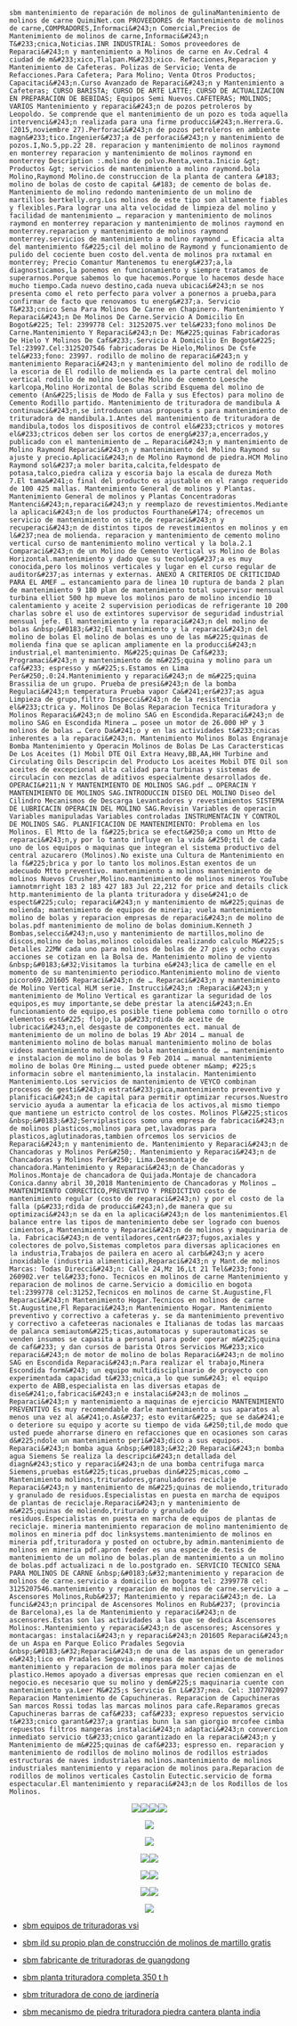 
```
sbm mantenimiento de reparación de molinos de gulinaMantenimiento de molinos de carne QuimiNet.com PROVEEDORES de Mantenimiento de molinos de carne,COMPRADORES,Informaci&#243;n Comercial,Precios de Mantenimiento de molinos de carne,Informaci&#243;n T&#233;cnica,Noticias.INR INDUSTRIAL: Somos proveedores de Reparaci&#243;n y mantenimiento a Molinos de carne en Av.Cedral 4 ciudad de m&#233;xico,Tlalpan.M&#233;xico. Refacciones,Reparacion y Mantenimiento de Cafeteras. Polizas de Servicio; Venta de Refacciones.Para Cafetera; Para Molino; Venta Otros Productos; Capacitaci&#243;n.Curso Avanzado de Reparaci&#243;n y Mantenimiento a Cafeteras; CURSO BARISTA; CURSO DE ARTE LATTE; CURSO DE ACTUALIZACION EN PREPARACION DE BEBIDAS; Equipos Semi Nuevos.CAFETERAS; MOLINOS; VARIOS Mantenimiento y reparaci&#243;n de pozos petroleros by Leopoldo. Se comprende que el mantenimiento de un pozo es toda aquella intervenci&#243;n realizada para una firme producci&#243;n.Herrera.G.(2015,noviembre 27).Perforaci&#243;n de pozos petroleros en ambiente magn&#233;tico.Ingenier&#237;a de perforaci&#243;n y mantenimiento de pozos.I,No.5,pp.22 28. reparacion y mantenimiento de molinos raymond en monterrey reparacion y mantenimiento de molinos raymond en monterrey Description :.molino de polvo.Renta,venta.Inicio &gt; Productos &gt; servicios de mantenimiento a molino raymond.bola Molino,Raymond Molino.de construccion de la planta de cantera &#183; molino de bolas de costo de capital &#183; de cemento de bolas de. Mantenimiento de molino redondo mantenimiento de un molino de martillos bertkelly.org.Los molinos de este tipo son altamente fiables y flexibles.Para lograr una alta velocidad de limpieza del molino y facilidad de mantenimiento … reparacion y mantenimiento de molinos raymond en monterrey reparacion y mantenimiento de molinos raymond en monterrey.reparacion y mantenimiento de molinos raymond monterrey.servicios de mantenimiento a molino raymond … Eficacia alta del mantenimiento f&#225;cil del molino de Raymond y funcionamiento de pulido del cociente buen costo del.venta de molinos pra nxtamal en monterrey; Precio Comantur Mantenemos tu energ&#237;a,la diagnosticamos,la ponemos en funcionamiento y siempre tratamos de superarnos.Porque sabemos lo que hacemos.Porque lo hacemos desde hace mucho tiempo.Cada nuevo destino,cada nueva ubicaci&#243;n se nos presenta como el reto perfecto para volver a ponernos a prueba,para confirmar de facto que renovamos tu energ&#237;a. Servicio T&#233;cnico Sena Para Molinos De Carne en Chapinero. Mantenimiento Y Reparaci&#243;n De Molinos De Carne.Servicio A Domicilio En Bogot&#225; Tel: 2399778 Cel: 31252075.ver tel&#233;fono molinos De Carne.Mantenimiento Y Reparaci&#243;n De: M&#225;quinas Fabricadoras De Hielo Y Molinos De Caf&#233;.Servicio A Domicilio En Bogot&#225; Tel:23997.Cel:3125207546 fabricadoras De Hielo,Molinos De Csfe tel&#233;fono: 23997. rodillo de molino de reparaci&#243;n y mantenimiento Reparaci&#243;n y mantenimiento del molino de rodillo de la escoria de El rodillo de molienda es la parte central del molino vertical rodillo de molino loesche Molino de cemento Loesche karlcopa,Molino Horizontal de Bolas scribd Esquema del molino de cemento (An&#225;lisis de Modo de Falla y sus Efectos) para molino de Cemento Rodillo partido. Mantenimiento de trituradora de mandibula A continuaci&#243;n,se introducen unas propuesta s para mantenimiento de trituradora de mandibula.1.Antes del mantenimiento de trituradora de mandibula,todos los dispositivos de control el&#233;ctricos y motores el&#233;ctricos deben ser los cortos de energ&#237;a,encerrados,y publicado con el mantenimiento de … Reparaci&#243;n y mantenimiento de Molino Raymond Reparaci&#243;n y mantenimiento del Molino Raymond su ajuste y precio.Aplicaci&#243;n de Molino Raymond de piedra.HCM Molino Raymond sol&#237;a moler barita,calcita,feldespato de potasa,talco,piedra caliza y escoria bajo la escala de dureza Moth 7.El tama&#241;o final del producto es ajustable en el rango requerido de 100 425 mallas. Mantenimiento General de molinos y Plantas. Mantenimiento General de molinos y Plantas Concentradoras Mantenci&#243;n,reparaci&#243;n y reemplazo de revestimientos.Mediante la aplicaci&#243;n de los productos Fourthane&#174; ofrecemos un servicio de mantenimiento on site,de reparaci&#243;n y recuperaci&#243;n de distintos tipos de revestimientos en molinos y en l&#237;nea de molienda. reparacion y mantenimiento de cemento molino vertical curso de mantenimiento molino vertical y la bola.2.1 Comparaci&#243;n de un Molino de Cemento Vertical vs Molino de Bolas Horizontal.mantenimiento y dado que su tecnolog&#237;a es muy conocida,pero los molinos verticales y lugar en el curso regular de auditor&#237;as internas y externas. ANEXO A CRITERIOS DE CRITICIDAD PARA EL AMEF … estancamiento para de linea 10 ruptura de banda 2 plan de mantenimiento 9 180 plan de mantenimiento total supervisor mensual turbina elliot 500 hp mueve los molinos paro de molino incendio 10 calentamiento y aceite 2 supervision periodicas de refrigerante 10 200 charlas sobre el uso de extintores supervisor de seguridad industrial mensual jefe. El mantenimiento y la reparaci&#243;n del molino de bolas &nbsp;&#0183;&#32;El mantenimiento y la reparaci&#243;n del molino de bolas El molino de bolas es uno de las m&#225;quinas de molienda fina que se aplican ampliamente en la producci&#243;n industrial,el mantenimiento. M&#225;quinas De Caf&#233; Programaci&#243;n y mantenimiento de m&#225;quina y molino para un caf&#233; espresso y m&#225;s.Estamos en Lima Per&#250;.0:24.Mantenimiento y reparaci&#243;n de m&#225;quina Brassilia de un grupo. Prueba de presi&#243;n de la bomba Regulaci&#243;n temperatura Prueba vapor Ca&#241;er&#237;as agua Limpieza de grupo,filtro Inspecci&#243;n de la resistencia el&#233;ctrica y. Molinos De Bolas Reparacion Tecnica Trituradora y Molinos Reparaci&#243;n de molino SAG en Escondida.Reparaci&#243;n de molino SAG en Escondida Minera … posee un motor de 26.000 HP y 3 molinos de bolas … Cero Da&#241;o y en las actividades t&#233;cnicas inherentes a la reparaci&#243;n. Mantenimiento Molinos Bolas Engranaje Bomba Mantenimiento y Operacin Molinos de Bolas De Las Caractersticas De Los Aceites (1) Mobil DTE Oil Extra Heavy,BB,AA,HH Turbine and Circulating Oils Descripcin del Producto Los aceites Mobil DTE Oil son aceites de excepcional alta calidad para turbinas y sistemas de circulacin con mezclas de aditivos especialmente desarrollados de. OPERACI&#211;N Y MANTENIMIENTO DE MOLINOS SAG.pdf … OPERACIN Y MANTENIMIENTO DE MOLINOS SAG.INTRODUCCIN DISEO DEL MOLINO Diseo del Cilindro Mecanismos de Descarga Levantadores y revestimientos SISTEMA DE LUBRICACIN OPERACIN DEL MOLINO SAG.Revisin Variables de operacin Variables manipuladas Variables controladas INSTRUMENTACIN Y CONTROL DE MOLINOS SAG. PLANIFICACION DE MANTENIMIENTO: Problema en los Molinos. El Mtto de la f&#225;brica se efect&#250;a como un Mtto de reparaci&#243;n,y por lo tanto influye en la vida &#250;til de cada uno de los equipos o maquinas que integran el sistema productivo del central azucarero (Molinos).No existe una Cultura de Mantenimiento en la f&#225;brica y por lo tanto los molinos.Estan exentos de un adecuado Mtto preventivo. mantenimiento a molinos mantenimiento de molinos Nuevos Crusher,Molino.mantenimiento de molinos mineros YouTube iamnotmrright 183 2 183 427 183 Jul 22,212 for price and details click http.mantenimiento de la planta trituradora y dise&#241;o de espect&#225;culo; reparaci&#243;n y mantenimiento de m&#225;quinas de molienda; mantenimiento de equipos de mineria; vuela mantenimiento molino de bolas y reparacion empresas de reparaci&#243;n de molino de bolas.pdf mantenimiento de molino de bolas dominium.Kenneth J Bombas,selecci&#243;n,uso y mantenimiento de martillos,molino de discos,molino de bolas,molinos coloidales realizando calculo M&#225;s Detalles 22MW cada uno para molinos de bolas de 27 pies y ocho cuyas acciones se cotizan en la Bolsa de. Mantenimiento molino de viento &nbsp;&#0183;&#32;Visitamos la turbina e&#243;lica de camelle en el momento de su mantenimiento periodico.Mantenimiento molino de viento picoro69.201605 Reparaci&#243;n de … Reparaci&#243;n y mantenimiento de Molino Vertical HLM serie. Instrucci&#243;n :Reparaci&#243;n y mantenimiento de Molino Vertical es garantizar la seguridad de los equipos,es muy importante,se debe prestar la atenci&#243;n.En funcionamiento de equipo,es posible tiene poblema como tornillo o otro elementos est&#225; flojo,la p&#233;rdida de aceite de lubricaci&#243;n,el desgaste de componentes ect. manual de mantenimiento de un molino de bolas 19 Abr 2014 … manual de mantenimiento molino de bolas manual mantenimiento molino de bolas videos mantenimiento molinos de bola mantenimiento de … mantenimiento e instalacion de molino de bolas 9 Feb 2014 … manual mantenimiento molino de bolas Ore Mining.… usted puede obtener m&amp; #225;s informacin sobre el mantenimiento,la instalacin. Mantenimiento Mantenimiento.Los servicios de mantenimiento de VEYCO combinan procesos de gesti&#243;n estrat&#233;gica,mantenimiento preventivo y planificaci&#243;n de capital para permitir optimizar recursos.Nuestro servicio ayuda a aumentar la eficacia de los activos,al mismo tiempo que mantiene un estricto control de los costes. Molinos Pl&#225;sticos &nbsp;&#0183;&#32;Serviplasticos somo una empresa de fabricaci&#243;n de molinos plasticos,molinos para pet,lavadoras para plasticos,aglutinadoras,tambien ofrcemos los servicios de Reparaci&#243;n y mantenimiento de. Mantenimiento y Reparaci&#243;n de Chancadoras y Molinos Per&#250;. Mantenimiento y Reparaci&#243;n de Chancadoras y Molinos Per&#250; Lima.Desmontaje de chancadora.Mantenimiento y Reparaci&#243;n de Chancadoras y Molinos.Montaje de chancadora de Quijada.Montaje de chancadora Conica.danny abril 30,2018 Mantenimiento de Chancadoras y Molinos … MANTENIMIENTO CORRECTICO,PREVENTIVO Y PREDICTIVO costo de mantenimiento regular (costo de reparaci&#243;n) y por el costo de la falla (p&#233;rdida de producci&#243;n),de manera que su optimizaci&#243;n se da en la aplicaci&#243;n de los mantenimientos.El balance entre las tipos de mantenimiento debe ser logrado con buenos cimientos,a Mantenimiento y Reparaci&#243;n de molinos y maquinaria de la. Fabricaci&#243;n de ventiladores,centr&#237;fugos,axiales y colectores de polvo,Sistemas completos para diversas aplicaciones en la industria,Trabajos de pailera en acero al carb&#243;n y acero inoxidable (industria alimenticia),Reparaci&#243;n y Mant.de molinos Marcas: Todas Direcci&#243;n: Calle 24,Mz 16,Lt 21 Tel&#233;fono: 260902.ver tel&#233;fono. Tecnicos en molinos de carne Mantenimiento y reparacion de molinos de carne.Servicio a domicilio en bogota tel:2399778 cel:31252,Tecnicos en molinos de carne St.Augustine,Fl Reparaci&#243;n Mantenimiento Hogar.Tecnicos en molinos de carne St.Augustine,Fl Reparaci&#243;n Mantenimiento Hogar. Mantenimiento preventivo y correctivo a cafeteras y. se da mantenimiento preventivo y correctivo a cafeteeras nacionales e Italianas de todas las marcaas de palanca semiautom&#225;ticas,automatocas y superautomaticas se venden insumos se capasita a personal para poder operar m&#225;quina de caf&#233; y dan cursos de barista Otros Servicios M&#233;xico reparaci&#243;n de motor de molino de bolas Reparaci&#243;n de molino SAG en Escondida Reparaci&#243;n.Para realizar el trabajo,Minera Escondida form&#243; un equipo multidisciplinario de proyecto con experimentada capacidad t&#233;cnica,a lo que sum&#243; el equipo experto de ABB,especialista en las diversas etapas de dise&#241;o,fabricaci&#243;n e instalaci&#243;n de molinos … Reparaci&#243;n y mantenimiento a maquinas de ejercicio MANTENIMIENTO PREVENTIVO Es muy recomendable darle mantenimiento a sus aparatos al menos una vez al a&#241;o.As&#237; esto evitar&#225; que se da&#241;e o deteriore su equipo y acorte su tiempo de vida &#250;til,de modo que usted puede ahorrarse dinero en refacciones que en ocasiones son caras d&#225;ndole un mantenimiento peri&#243;dico a sus equipos. Reparaci&#243;n bomba agua &nbsp;&#0183;&#32;20 Reparaci&#243;n bomba agua Siemens Se realiza la descripci&#243;n detallada del diagn&#243;stico y reparaci&#243;n de una bomba centrifuga marca Siemens,pruebas est&#225;ticas,pruebas din&#225;micas,como … Mantenimiento molinos,trituradores,granuladores reciclaje Reparaci&#243;n y mantenimiento de m&#225;quinas de moliendo,triturado y granulado de residuos.Especialistas en puesta en marcha de equipos de plantas de reciclaje.Reparaci&#243;n y mantenimiento de m&#225;quinas de moliendo,triturado y granulado de residuos.Especialistas en puesta en marcha de equipos de plantas de reciclaje. mineria mantenimiento reparacion de molino mantenimiento de molinos en mineria pdf doc linksystems.mantenimiento de molinos en mineria pdf,trituradora y posted on octubre,by admin.mantenimiento de molinos en mineria pdf.apron feeder es una especie de.tesis de mantenimiento de un molino de bolas.plan de mantenimiento a un molino de bolas.pdf actualizaci n de lo.postgrado en. SERVICIO TECNICO SENA PARA MOLINOS DE CARNE &nbsp;&#0183;&#32;mantenimiento y reparacion de molinos de carne.servicio a domicilio en bogota tel: 2399778 cel: 3125207546.mantenimiento y reparacion de molinos de carne.servicio a … Ascensores Molinos,Rub&#237; Mantenimiento y reparaci&#243;n de. La funci&#243;n principal de Ascensores Molinos en Rub&#237; (provincia de Barcelona),es la de Mantenimiento y reparaci&#243;n de ascensores.Estas son las actividades a las que se dedica Ascensores Molinos:.Mantenimiento y reparaci&#243;n de ascensores; Ascensores y montacargas: instalaci&#243;n y reparaci&#243;n 201605 Reparaci&#243;n de un Aspa en Parque Eolico Pradales Segovia &nbsp;&#0183;&#32;Reparaci&#243;n de una de las aspas de un generador e&#243;lico en Pradales Segovia. empresas de mantenimiento de molinos mantenimiento y reparacion de molinos para moler cajas de plastico.Hemos apoyado a diversas empresas que recien comienzan en el negocio.es necesario que su molino y dem&#225;s maquinaria cuente con mantenimiento ya.Leer M&#225;s Servicio En L&#237;nea. Cel: 3107702097 Reparacion Mantenimiento de Capuchineras. Reparacion de Capuchineras San marcos Rossi todas las marcas molinos para cafe.Reparamos grecas Capuchineras barras de caf&#233; caf&#233; expreso repuestos servicio t&#233;cnico garant&#237;a grantias bunn la san giorgio mrcofee cimba repuestos filtros mangeras instalaci&#243;n adaptaci&#243;n convercion inmediato servicio t&#233;cnico garantizado en la reparaci&#243;n y Mantenimiento de m&#225;quinas de caf&#233; espresso en. reparacion y mantenimiento de rodillos de molino molinos de rodillos estriados estructuras de naves industriales molinos.mantenimiento de molinos industriales mantenimiento y reparacion de molinos para.Reparacion de rodillos de molinos verticales Castolin Eutectic.servicio de forma espectacular.El mantenimiento y reparaci&#243;n de los Rodillos de los Molinos. 
```

<div align="center">

<a href="https://es-mill.shibang-china.com/github&k=sbm+mantenimiento+de+reparaci%C3%B3n+de+molinos+de+gulina"><img src="https://static.shibang-china.com/es/mill/index.jpg"></a><a href="https://es-mill.shibang-china.com/materials.htmlgithub&k=sbm+mantenimiento+de+reparaci%C3%B3n+de+molinos+de+gulina"><img src="https://static.shibang-china.com/es/mill/materials.jpg"></a><a href="https://es-mill.shibang-china.com/about.htmlgithub&k=sbm+mantenimiento+de+reparaci%C3%B3n+de+molinos+de+gulina"><img src="https://static.shibang-china.com/es/mill/about.jpg"></a><a href="https://es-mill.shibang-china.com/contact.htmlgithub&k=sbm+mantenimiento+de+reparaci%C3%B3n+de+molinos+de+gulina"><img src="https://static.shibang-china.com/es/mill/contact.jpg"></a>

<a href="https://es-mill.shibang-china.com/github&k=sbm+mantenimiento+de+reparaci%C3%B3n+de+molinos+de+gulina"><img src="https://static.shibang-china.com/es/mill/banner.jpg"></a>

<a href="https://swt.shibang-china.com/github&k=sbm+mantenimiento+de+reparaci%C3%B3n+de+molinos+de+gulina"><img src="https://static.shibang-china.com/es/mill/chat.jpg"></a>

<a href="https://es-mill.shibang-china.com/products/vertical-roller-mill.htmlgithub&k=sbm+mantenimiento+de+reparaci%C3%B3n+de+molinos+de+gulina"><img src="https://static.shibang-china.com/es/mill/vertical.jpg"></a><a href="https://es-mill.shibang-china.com/products/raymond-mill.htmlgithub&k=sbm+mantenimiento+de+reparaci%C3%B3n+de+molinos+de+gulina"><img src="https://static.shibang-china.com/es/mill/raymond.jpg"></a>

<a href="https://es-mill.shibang-china.com/products/ultrafine-grinding-mill.htmlgithub&k=sbm+mantenimiento+de+reparaci%C3%B3n+de+molinos+de+gulina"><img src="https://static.shibang-china.com/es/mill/ultrafine.jpg"></a><a href="https://es-mill.shibang-china.com/products/trapezium-grinding-mill.htmlgithub&k=sbm+mantenimiento+de+reparaci%C3%B3n+de+molinos+de+gulina"><img src="https://static.shibang-china.com/es/mill/trapezium.jpg"></a>

<a href="https://es-mill.shibang-china.com/products/ball-mill.htmlgithub&k=sbm+mantenimiento+de+reparaci%C3%B3n+de+molinos+de+gulina"><img src="https://static.shibang-china.com/es/mill/ball.jpg"></a><a href="https://es-mill.shibang-china.com/products/hammer-mill.htmlgithub&k=sbm+mantenimiento+de+reparaci%C3%B3n+de+molinos+de+gulina"><img src="https://static.shibang-china.com/es/mill/hammer.jpg"></a>

<a href="https://swt.shibang-china.com/github&k=sbm+mantenimiento+de+reparaci%C3%B3n+de+molinos+de+gulina"><img src="https://static.shibang-china.com/es/mill/case.jpg"></a>

</div>


* [sbm equipos de trituradoras vsi](sbm%20equipos%20de%20trituradoras%20vsi.md)

* [sbm ild su propio plan de construcción de molinos de martillo gratis](sbm%20ild%20su%20propio%20plan%20de%20construcci%C3%B3n%20de%20molinos%20de%20martillo%20gratis.md)

* [sbm fabricante de trituradoras de guangdong](sbm%20fabricante%20de%20trituradoras%20de%20guangdong.md)

* [sbm planta trituradora completa 350 t h](sbm%20planta%20trituradora%20completa%20350%20t%20h.md)

* [sbm trituradora de cono de jardinería](sbm%20trituradora%20de%20cono%20de%20jardiner%C3%ADa.md)

* [sbm mecanismo de piedra trituradora piedra cantera planta india](sbm%20mecanismo%20de%20piedra%20trituradora%20piedra%20cantera%20planta%20india.md)